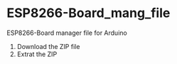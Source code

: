 # ESP8266-Board_mang_file
ESP8266-Board manager file for Arduino


1. Download the ZIP file 
2. Extrat the ZIP
